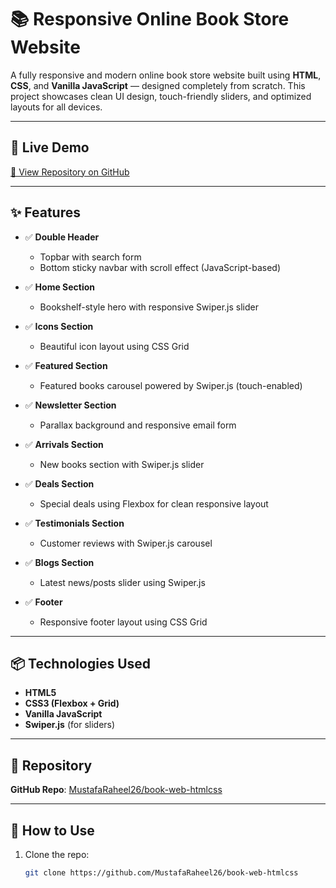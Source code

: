 # 📚 Responsive Online Book Store Website

A fully responsive and modern online book store website built using **HTML**, **CSS**, and **Vanilla JavaScript** — designed completely from scratch. This project showcases clean UI design, touch-friendly sliders, and optimized layouts for all devices.

---

## 🚀 Live Demo
[🔗 View Repository on GitHub](https://github.com/MustafaRaheel26/book-web-htmlcss)

---

## ✨ Features

- ✅ **Double Header**  
  - Topbar with search form  
  - Bottom sticky navbar with scroll effect (JavaScript-based)

- ✅ **Home Section**  
  - Bookshelf-style hero with responsive Swiper.js slider

- ✅ **Icons Section**  
  - Beautiful icon layout using CSS Grid

- ✅ **Featured Section**  
  - Featured books carousel powered by Swiper.js (touch-enabled)

- ✅ **Newsletter Section**  
  - Parallax background and responsive email form

- ✅ **Arrivals Section**  
  - New books section with Swiper.js slider

- ✅ **Deals Section**  
  - Special deals using Flexbox for clean responsive layout

- ✅ **Testimonials Section**  
  - Customer reviews with Swiper.js carousel

- ✅ **Blogs Section**  
  - Latest news/posts slider using Swiper.js

- ✅ **Footer**  
  - Responsive footer layout using CSS Grid

---

## 📦 Technologies Used

- **HTML5**
- **CSS3 (Flexbox + Grid)**
- **Vanilla JavaScript**
- **Swiper.js** (for sliders)

---

## 📁 Repository

**GitHub Repo**: [MustafaRaheel26/book-web-htmlcss](https://github.com/MustafaRaheel26/book-web-htmlcss)

---

## 📌 How to Use

1. Clone the repo:
   ```bash
   git clone https://github.com/MustafaRaheel26/book-web-htmlcss
